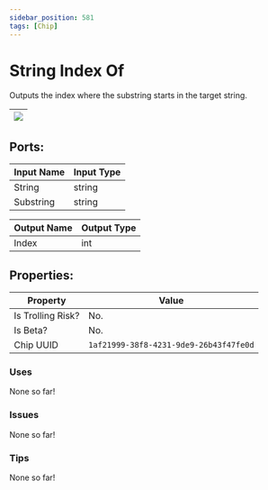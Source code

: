 ```yaml
---
sidebar_position: 581
tags: [Chip]
---
```


# String Index Of


Outputs the index where the substring starts in the target string.

| ![](https://images-ext-2.discordapp.net/external/MPmIaQzlEPmgGWlgi-WxBBXt0Bjv_zWPkg1y1f_sy3s/https/www.recroomcircuits.com/image/circuit/absolute-value?width=206&height=108) |
|-----|

## Ports:

| Input Name | Input Type |
|-----------|-----------|
| String | string |
| Substring | string |

| Output Name | Output Type |
|-----------|-----------|
| Index | int |

## Properties:

| Property  | Value |
|-------------------|-----------|
| Is Trolling Risk? | No. |
| Is Beta? | No. |
| Chip UUID | `1af21999-38f8-4231-9de9-26b43f47fe0d` |

### Uses
None so far!

### Issues
None so far!

### Tips
None so far!

